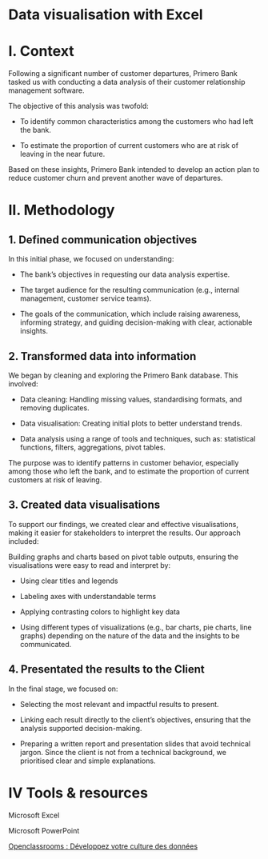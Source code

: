 # Data visualisation with Excel
# I. Context
Following a significant number of customer departures, Primero Bank tasked us with conducting a data analysis of their customer relationship management software.

The objective of this analysis was twofold:

- To identify common characteristics among the customers who had left the bank.

- To estimate the proportion of current customers who are at risk of leaving in the near future.

Based on these insights, Primero Bank intended to develop an action plan to reduce customer churn and prevent another wave of departures.

# II. Methodology
## 1. Defined communication objectives
In this initial phase, we focused on understanding:

- The bank’s objectives in requesting our data analysis expertise.

- The target audience for the resulting communication (e.g., internal management, customer service teams).

- The goals of the communication, which include raising awareness, informing strategy, and guiding decision-making with clear, actionable insights.

## 2. Transformed data into information
We began by cleaning and exploring the Primero Bank database. This involved:

- Data cleaning: Handling missing values, standardising formats, and removing duplicates.

- Data visualisation: Creating initial plots to better understand trends.

- Data analysis using a range of tools and techniques, such as: statistical functions, filters, aggregations, pivot tables.

The purpose was to identify patterns in customer behavior, especially among those who left the bank, and to estimate the proportion of current customers at risk of leaving.

## 3. Created data visualisations
To support our findings, we created clear and effective visualisations, making it easier for stakeholders to interpret the results. Our approach included:

Building graphs and charts based on pivot table outputs, ensuring the visualisations were easy to read and interpret by:

- Using clear titles and legends

- Labeling axes with understandable terms

- Applying contrasting colors to highlight key data

- Using different types of visualizations (e.g., bar charts, pie charts, line graphs) depending on the nature of the data and the insights to be communicated.

## 4. Presentated the results to the Client
In the final stage, we focused on:

- Selecting the most relevant and impactful results to present.

- Linking each result directly to the client’s objectives, ensuring that the analysis supported decision-making.

- Preparing a written report and presentation slides that avoid technical jargon. Since the client is not from a technical background, we prioritised clear and simple explanations.

# IV Tools & resources
Microsoft Excel

Microsoft PowerPoint

[Openclassrooms : Développez votre culture des données](https://openclassrooms.com/fr/courses/7869811-developpez-votre-culture-des-donnees)
